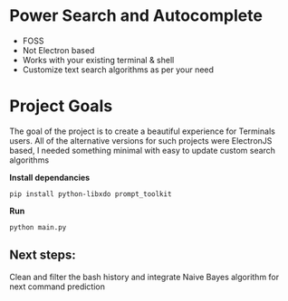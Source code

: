 # Power Search and Autocomplete

- FOSS
- Not Electron based
- Works with your existing terminal & shell
- Customize text search algorithms as per your need
  
# Project Goals

The goal of the project is to create a beautiful experience for Terminals users. All of the alternative versions for such projects were ElectronJS based, I needed something minimal with easy to update custom search algorithms

**Install dependancies**
```
pip install python-libxdo prompt_toolkit 
```

**Run**
```
python main.py
```

## Next steps:

Clean and filter the bash history and integrate Naive Bayes algorithm for next command prediction